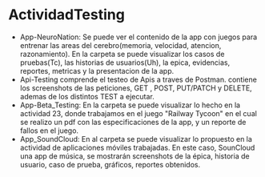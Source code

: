 # ActividadTesting
 
  - App-NeuroNation: Se puede ver el contenido de la app con juegos para entrenar las areas del cerebro(memoria, velocidad, atencion, razonamiento).
 En la carpeta se puede visualizar los casos de pruebas(Tc), las historias de usuarios(Uh), la epica, evidencias, reportes, metricas y la presentacion de la app. 
  - Api-Testing comprende el testeo de Apis a traves de Postman. contiene los screenshots de las peticiones, GET , POST, PUT/PATCH y DELETE, ademas de los distintos TEST a ejecutar. 
  - App-Beta_Testing: En la carpeta se puede visualizar lo hecho en la actividad 23, donde trabajamos en el juego "Railway Tycoon" en el cual se realizo un pdf con las especificaciones de la app, y un reporte de fallos en el juego.
  - App_SoundCloud: En al carpeta se puede visualizar lo propuesto en la actividad de aplicaciones móviles trabajadas. En este caso, SounCloud una app de música, se mostrarán screenshots de la épica, historia de usuario, caso de prueba, gráficos, reportes obtenidos.